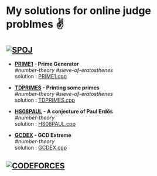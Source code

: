 # My solutions for online judge problmes :v:

## [![SPOJ](https://stx1.spoj.com/gfx/2015e.png)](https://www.spoj.com/)


+ **[PRIME1](https://www.spoj.com/problems/PRIME1/)  -  Prime Generator**\
  _\#number-theory    \#sieve-of-eratosthenes_\
  solution : [PRIME1.cpp](PRIME1.cpp)

+ **[TDPRIMES](https://www.spoj.com/problems/TDPRIMES/)  -  Printing some primes**\
  _\#number-theory     \#sieve-of-eratosthenes_\
  solution : [TDPRIMES.cpp](TDPRIMES.cpp)

+ **[HS08PAUL](https://www.spoj.com/problems/HS08PAUL/) - A conjecture of Paul Erdős**\
  _\#number-theory_\
  solution : [HS08PAUL.cpp](HS08PAUL.cpp)

+ **[GCDEX](https://www.spoj.com/problems/GCDEX/) - GCD Extreme**\
    _\#number-theory_\
    solution : [GCDEX.cpp](GCDEX.cpp)
    
## [![CODEFORCES](https://sta.codeforces.com/s/23672/images/codeforces-vs-coronavirus-65.png)](https://codeforces.com/)
